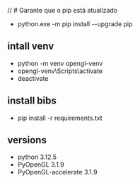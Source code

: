 // # Garante que o pip  está atualizado
- python.exe -m pip install --upgrade pip


## intall venv 
- python -m venv opengl-venv
- opengl-venv\Scripts\activate
- deactivate 


## install bibs
- pip install -r requirements.txt



## versions
- python 3.12.5
- PyOpenGL 3.1.9
- PyOpenGL-accelerate 3.1.9